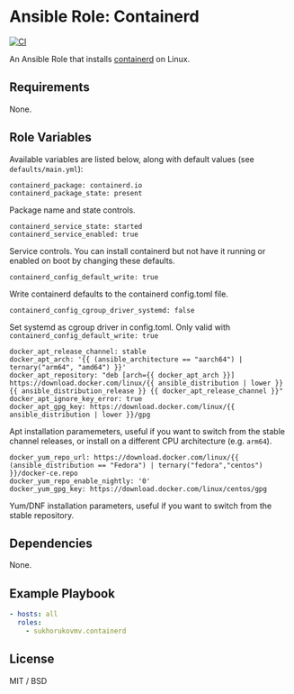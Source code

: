 # Ansible Role: Containerd

[![CI](https://github.com/sukhorukovmv/ansible-role-containerd/workflows/CI/badge.svg?event=push)](https://github.com/sukhorukovmv/ansible-role-containerd/actions?query=workflow%CI)

An Ansible Role that installs [containerd](https://containerd.io) on Linux.

## Requirements

None.

## Role Variables

Available variables are listed below, along with default values (see `defaults/main.yml`):

    containerd_package: containerd.io
    containerd_package_state: present

Package name and state controls.

    containerd_service_state: started
    containerd_service_enabled: true

Service controls. You can install containerd but not have it running or enabled on boot by changing these defaults.

    containerd_config_default_write: true

Write containerd defaults to the containerd config.toml file.

    containerd_config_cgroup_driver_systemd: false

Set systemd as cgroup driver in config.toml. Only valid with `containerd_config_default_write: true`

    docker_apt_release_channel: stable
    docker_apt_arch: '{{ (ansible_architecture == "aarch64") | ternary("arm64", "amd64") }}'
    docker_apt_repository: "deb [arch={{ docker_apt_arch }}] https://download.docker.com/linux/{{ ansible_distribution | lower }} {{ ansible_distribution_release }} {{ docker_apt_release_channel }}"
    docker_apt_ignore_key_error: true
    docker_apt_gpg_key: https://download.docker.com/linux/{{ ansible_distribution | lower }}/gpg

Apt installation paramemeters, useful if you want to switch from the stable channel releases, or install on a different CPU architecture (e.g. `arm64`).

    docker_yum_repo_url: https://download.docker.com/linux/{{ (ansible_distribution == "Fedora") | ternary("fedora","centos") }}/docker-ce.repo
    docker_yum_repo_enable_nightly: '0'
    docker_yum_gpg_key: https://download.docker.com/linux/centos/gpg

Yum/DNF installation parameters, useful if you want to switch from the stable repository.

## Dependencies

None.

## Example Playbook

```yaml
- hosts: all
  roles:
    - sukhorukovmv.containerd
```

## License

MIT / BSD
